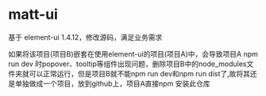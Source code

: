# matt-ui
基于 element-ui 1.4.12，修改源码，满足业务需求

如果将该项目(项目B)嵌套在使用element-ui的项目(项目A)中，会导致项目A npm run dev 时popover、tooltip等组件出现问题，删除项目B中的node_modules文件夹就可以正常运行，但是项目B就不能npm run dev和npm run dist了,故将其还是单独做成一个项目，放到github上，项目A直接npm 安装此仓库 
